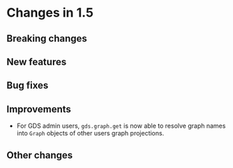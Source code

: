 # Changes in 1.5


## Breaking changes


## New features


## Bug fixes


## Improvements

* For GDS admin users, `gds.graph.get` is now able to resolve graph names into `Graph` objects of other users graph projections.


## Other changes
